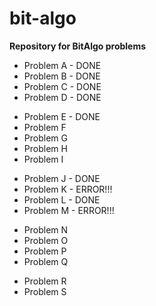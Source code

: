 bit-algo
========

<b>Repository for BitAlgo problems</b>

<ul>
<li>Problem A - DONE</li>
<li>Problem B - DONE</li>
<li>Problem C - DONE</li>
<li>Problem D - DONE</li>
</ul>

<ul>
<li>Problem E - DONE</li>
<li>Problem F</li>
<li>Problem G</li>
<li>Problem H</li>
<li>Problem I</li>
</ul>

<ul>
<li>Problem J - DONE</li>
<li>Problem K - ERROR!!!</li>
<li>Problem L - DONE</li>
<li>Problem M - ERROR!!!</li>
</ul>

<ul>
<li>Problem N</li>
<li>Problem O</li>
<li>Problem P</li>
<li>Problem Q</li>
</ul>

<ul>
<li>Problem R</li>
<li>Problem S</li>
</ul>
